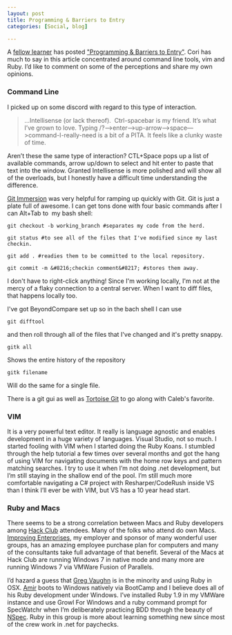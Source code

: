 ```yaml
---
layout: post
title: Programming & Barriers to Entry
categories: [Social, blog]

---
```


A [fellow learner](https://twitter.com/#!/coridrew) has posted ["Programming & Barriers to Entry"](http://truncatedcodr.wordpress.com/2012/01/25/programming-barriers-to-entry/). Cori has much to say in this article concentrated around command line tools, vim and Ruby. I&#8217;d like to comment on some of the perceptions and share my own opinions.

<h3>Command Line</h3>

I picked up on some discord with regard to this type of interaction.

<blockquote>

&#8230;Intellisense (or lack thereof).  Ctrl-spacebar is my friend. It’s what I’ve grown to love. Typing /?—&gt;enter—&gt;up-arrow—&gt;space—&gt;command-I-really-need is a bit of a PITA. It feels like a clunky waste of time.

</blockquote>

Aren&#8217;t these the same type of interaction? CTL+Space pops up a list of available commands, arrow up/down to select and hit enter to paste that text into the window. Granted Intellisense is more polished and will show all of the overloads, but I honestly have a difficult time understanding the difference.

[Git Immersion](http://gitimmersion.com) was very helpful for ramping up quickly with Git. Git is just a plate full of awesome. I can get tons done with four basic commands after I can Alt+Tab to  my bash shell:
```
git checkout -b working_branch #separates my code from the herd.

git status #to see all of the files that I've modified since my last checkin. 

git add . #readies them to be committed to the local repository.

git commit -m &#8216;checkin comment&#8217; #stores them away. 
```
I don't have to right-click anything! Since I'm working locally, I'm not at the mercy of a flaky connection to a central server. When I want to diff files, that happens locally too.

I've got BeyondCompare set up so in the bach shell I can use
```
git difftool
```
and then roll through all of the files that I've changed and it's pretty snappy.

```
gitk all
```
Shows the entire history of the repository

```
gitk filename
```
Will do the same for a single file.

There is a git gui as well as  [Tortoise Git](http://code.google.com/p/tortoisegit/) to go along with Caleb's favorite.

<h3>VIM</h3>

It is a very powerful text editor. It really is language agnostic and enables development in a huge variety of languages. Visual Studio, not so much. I started fooling with VIM when I started doing the Ruby Koans. I stumbled through the help tutorial a few times over several months and got the hang of using VIM for navigating documents with the home row keys and pattern matching searches. I try to use it when I&#8217;m not doing .net development, but I&#8217;m still staying in the shallow end of the pool. I&#8217;m still much more comfortable navigating a C# project with Resharper/CodeRush inside VS than I think I&#8217;ll ever be with VIM, but VS has a 10 year head start.

<h3>Ruby and Macs</h3>

There seems to be a strong correlation between Macs and Ruby developers among <a href="http://dallashackclub.com/" target="_blank">Hack Club</a> attendees. Many of the folks who attend do own Macs. <a href="http://improvingenterprises.com/" target="_blank">Improving Enterprises</a>, my employer and sponsor of many wonderful user groups, has an amazing employee purchase plan for computers and many of the consultants take full advantage of that benefit. Several of the Macs at Hack Club are running Windows 7 in native mode and many more are running Windows 7 via VMWare Fusion of Parallels.

I&#8217;d hazard a guess that <a href="ttp://twitter.com/gregvaughn" target="_blank">Greg Vaughn</a> is in the minority and using Ruby in OSX. <a href="http://twitter.com/amirrajan" target="_blank">Amir</a> boots to Windows natively via BootCamp and I believe does all of his Ruby development under Windows. I&#8217;ve installed Ruby 1.9 in my VMWare instance and use Growl For Windows and a ruby command prompt for SpecWatchr when I&#8217;m deliberately practicing BDD through the beauty of <a href="http://www.nspec.org/about" target="_blank">NSpec</a>. Ruby in this group is more about learning something new since most of the crew work in .net for paychecks.
